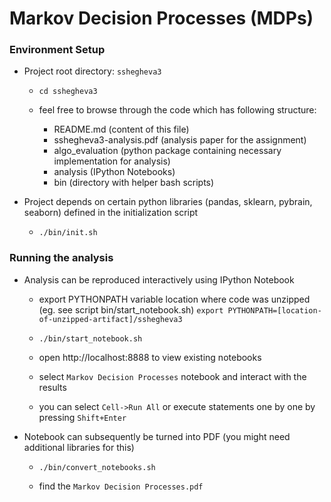 Markov Decision Processes (MDPs)
===================================================

### Environment Setup

 - Project root directory: `sshegheva3`
 
    - `cd sshegheva3`
    
    - feel free to browse through the code which has following structure:
        - README.md (content of this file)
        - sshegheva3-analysis.pdf (analysis paper for the assignment)
        - algo_evaluation (python package containing necessary implementation for analysis)
        - analysis (IPython Notebooks)
        - bin (directory with helper bash scripts)
 
 - Project depends on certain python libraries (pandas, sklearn, pybrain, seaborn) defined in the initialization script
 
    - `./bin/init.sh`
    
    
    
### Running the analysis
    
 - Analysis can be reproduced interactively using IPython Notebook
 
    - export PYTHONPATH variable location where code was unzipped
        (eg. see script bin/start_notebook.sh)
        `export PYTHONPATH=[location-of-unzipped-artifact]/sshegheva3`
 
    - `./bin/start_notebook.sh`
    
    - open http://localhost:8888 to view existing notebooks
    
    - select `Markov Decision Processes` notebook and interact with the results
    
    - you can select `Cell->Run All` or execute statements one by one by pressing `Shift+Enter`
    
 - Notebook can subsequently be turned into PDF (you might need additional libraries for this)
 
    - `./bin/convert_notebooks.sh`
    
    - find the `Markov Decision Processes.pdf` 